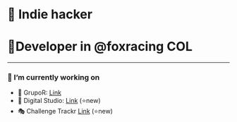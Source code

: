 <div>
  <h1>🧩 Indie hacker </h1>
  <h1>🦊Developer in @foxracing COL</h3>  
 <hr>
  <h3> 🔭 I’m currently working on</h3>
 <ul>
   <li> 🚚 GrupoR: <a href="https://grupo-r.co" target="_blank">Link</a></li>
   <li> 🏪 Digital Studio:  <a href="https://digitalstudio.com.co" target="_blank">Link</a>  (⭐new)</li>
   <li> 🎭 Challenge Trackr <a href="https://challengetrackr.com" target="_blank">Link</a>  (⭐new) </li>
 </ul>
</div>
